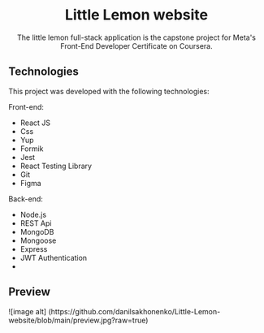 <h1 align="center"> Little Lemon website </h1>

<p align="center">
The little lemon full-stack application is the capstone project for Meta's Front-End Developer Certificate on Coursera. <br/>
</p>

<h2>Technologies</h2>

This project was developed with the following technologies:

Front-end:
- React JS
- Css
- Yup
- Formik
- Jest
- React Testing Library
- Git
- Figma

Back-end:
- Node.js
- REST Api
- MongoDB
- Mongoose
- Express
- JWT Authentication
- 
<h2>Preview</h2>
![image alt] (https://github.com/danilsakhonenko/Little-Lemon-website/blob/main/preview.jpg?raw=true)
